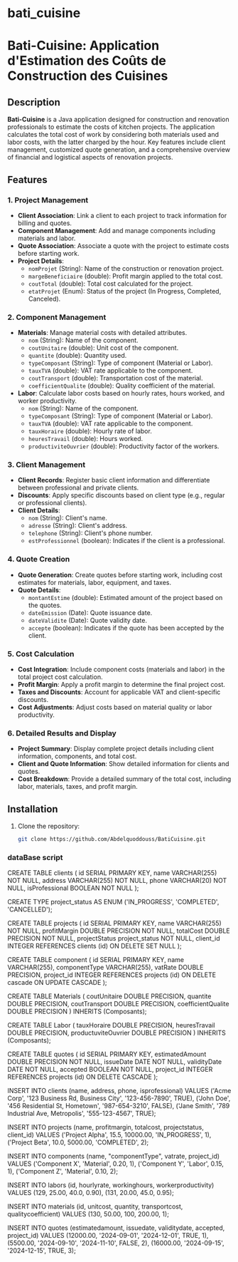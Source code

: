 # bati_cuisine

# Bati-Cuisine: Application d'Estimation des Coûts de Construction des Cuisines

## Description

**Bati-Cuisine** is a Java application designed for construction and renovation professionals to estimate the costs of kitchen projects. The application calculates the total cost of work by considering both materials used and labor costs, with the latter charged by the hour. Key features include client management, customized quote generation, and a comprehensive overview of financial and logistical aspects of renovation projects.

## Features

### 1. Project Management
- **Client Association**: Link a client to each project to track information for billing and quotes.
- **Component Management**: Add and manage components including materials and labor.
- **Quote Association**: Associate a quote with the project to estimate costs before starting work.
- **Project Details**:
    - `nomProjet` (String): Name of the construction or renovation project.
    - `margeBeneficiaire` (double): Profit margin applied to the total cost.
    - `coutTotal` (double): Total cost calculated for the project.
    - `etatProjet` (Enum): Status of the project (In Progress, Completed, Canceled).

### 2. Component Management
- **Materials**: Manage material costs with detailed attributes.
    - `nom` (String): Name of the component.
    - `coutUnitaire` (double): Unit cost of the component.
    - `quantite` (double): Quantity used.
    - `typeComposant` (String): Type of component (Material or Labor).
    - `tauxTVA` (double): VAT rate applicable to the component.
    - `coutTransport` (double): Transportation cost of the material.
    - `coefficientQualite` (double): Quality coefficient of the material.
- **Labor**: Calculate labor costs based on hourly rates, hours worked, and worker productivity.
    - `nom` (String): Name of the component.
    - `typeComposant` (String): Type of component (Material or Labor).
    - `tauxTVA` (double): VAT rate applicable to the component.
    - `tauxHoraire` (double): Hourly rate of labor.
    - `heuresTravail` (double): Hours worked.
    - `productiviteOuvrier` (double): Productivity factor of the workers.

### 3. Client Management
- **Client Records**: Register basic client information and differentiate between professional and private clients.
- **Discounts**: Apply specific discounts based on client type (e.g., regular or professional clients).
- **Client Details**:
    - `nom` (String): Client's name.
    - `adresse` (String): Client's address.
    - `telephone` (String): Client's phone number.
    - `estProfessionnel` (boolean): Indicates if the client is a professional.

### 4. Quote Creation
- **Quote Generation**: Create quotes before starting work, including cost estimates for materials, labor, equipment, and taxes.
- **Quote Details**:
    - `montantEstime` (double): Estimated amount of the project based on the quotes.
    - `dateEmission` (Date): Quote issuance date.
    - `dateValidite` (Date): Quote validity date.
    - `accepte` (boolean): Indicates if the quote has been accepted by the client.

### 5. Cost Calculation
- **Cost Integration**: Include component costs (materials and labor) in the total project cost calculation.
- **Profit Margin**: Apply a profit margin to determine the final project cost.
- **Taxes and Discounts**: Account for applicable VAT and client-specific discounts.
- **Cost Adjustments**: Adjust costs based on material quality or labor productivity.

### 6. Detailed Results and Display
- **Project Summary**: Display complete project details including client information, components, and total cost.
- **Client and Quote Information**: Show detailed information for clients and quotes.
- **Cost Breakdown**: Provide a detailed summary of the total cost, including labor, materials, taxes, and profit margin.

## Installation

1. Clone the repository:
   ```bash
   git clone https://github.com/Abdelquoddouss/BatiCuisine.git


### dataBase script

CREATE TABLE clients
(
id SERIAL PRIMARY KEY,
name VARCHAR(255) NOT NULL,
address VARCHAR(255) NOT NULL,
phone VARCHAR(20)  NOT NULL,
isProfessional BOOLEAN NOT NULL
);

CREATE TYPE project_status AS ENUM ('IN_PROGRESS', 'COMPLETED', 'CANCELLED');

CREATE TABLE projects
(
id SERIAL PRIMARY KEY,
name VARCHAR(255)     NOT NULL,
profitMargin DOUBLE PRECISION NOT NULL,
totalCost DOUBLE PRECISION NOT NULL,
projectStatus project_status NOT NULL,
client_id INTEGER REFERENCES clients (id) ON DELETE SET NULL
);

CREATE TABLE component
(
id SERIAL PRIMARY KEY,
name VARCHAR(255),
componentType VARCHAR(255),
vatRate DOUBLE PRECISION,
project_id INTEGER REFERENCES projects (id) ON DELETE cascade ON UPDATE CASCADE
);

CREATE TABLE Materials (
                           coutUnitaire DOUBLE PRECISION,
                           quantite DOUBLE PRECISION,
                           coutTransport DOUBLE PRECISION,
                           coefficientQualite DOUBLE PRECISION
) INHERITS (Composants);


CREATE TABLE Labor (
                       tauxHoraire DOUBLE PRECISION,
                       heuresTravail DOUBLE PRECISION,
                       productuviteOuvrier DOUBLE PRECISION
) INHERITS (Composants);


CREATE TABLE quotes
(
id SERIAL PRIMARY KEY,
estimatedAmount DOUBLE PRECISION NOT NULL,
issueDate DATE NOT NULL,
validityDate DATE NOT NULL,
accepted BOOLEAN NOT NULL,
project_id INTEGER REFERENCES projects (id) ON DELETE CASCADE
);

INSERT INTO clients (name, address, phone, isprofessional)
VALUES ('Acme Corp', '123 Business Rd, Business City', '123-456-7890', TRUE),
('John Doe', '456 Residential St, Hometown', '987-654-3210', FALSE),
('Jane Smith', '789 Industrial Ave, Metropolis', '555-123-4567', TRUE);

INSERT INTO projects (name, profitmargin, totalcost, projectstatus, client_id)
VALUES ('Project Alpha', 15.5, 10000.00, 'IN_PROGRESS', 1),
('Project Beta', 10.0, 5000.00, 'COMPLETED', 2);

INSERT INTO components (name, "componentType", vatrate, project_id)
VALUES ('Component X', 'Material', 0.20, 1),
('Component Y', 'Labor', 0.15, 1),
('Component Z', 'Material', 0.10, 2);

INSERT INTO labors (id, hourlyrate, workinghours, workerproductivity)
VALUES (129, 25.00, 40.0, 0.90),
(131, 20.00, 45.0, 0.95);

INSERT INTO materials (id, unitcost, quantity, transportcost, qualitycoefficient)
VALUES (130, 50.00, 100, 200.00, 1);

INSERT INTO quotes (estimatedamount, issuedate, validitydate, accepted, project_id)
VALUES (12000.00, '2024-09-01', '2024-12-01', TRUE, 1),
(5500.00, '2024-09-10', '2024-11-10', FALSE, 2),
(16000.00, '2024-09-15', '2024-12-15', TRUE, 3);
